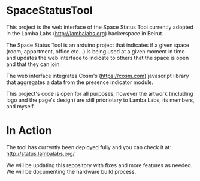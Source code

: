 SpaceStatusTool
===============

This project is the web interface of the Space Status Tool currently adopted in the Lamba Labs (http://lambalabs.org) hackerspace in Beirut.

The Space Status Tool is an arduino project that indicates if a given space (room, appartment, office etc...) is being used at a given moment in time and updates the web interface to indicate to others that the space is open and that they can join.

The web interface integrates Cosm's (https://cosm.com) javascript library that aggregates a data from the presence indicator module.

This project's code is open for all purposes, however the artwork (including logo and the page's design) are still prioriotary to Lamba Labs, its members, and myself.

In Action
==========

The tool has currently been deployed fully and you can check it at: http://status.lambalabs.org/

We will be updating this repository with fixes and more features as needed. We will be documenting the hardware build process.
